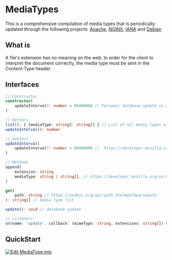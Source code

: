 # MediaTypes
This is a comprehensive compilation of media types that is periodically updated through the following projects: [Apache](https://github.com/apache/httpd/blob/trunk/docs/conf/mime.types), [NGINX](https://github.com/nginx/nginx/blob/master/conf/mime.types), [IANA](https://www.iana.org/assignments/media-types/media-types.xhtml) and [Debian](https://salsa.debian.org/debian/media-types/-/blob/master/mime.types)


## What is
A file's extension has no meaning on the web. In order for the client to interpret the document correctly, the media type must be sent in the Content-Type header.


## Interfaces
```typescript
// Constructor
constructor(
    updateInterval?: number = 86400000 // Periodic database update in milliseconds. if less than zero, will be disabled
)
```

```typescript
// Getters
list(): { [mediaType: string]: string[] } // List of all media types with their extensions
updateInterval(): number
```

```typescript
// Setters
updateInterval(
    updateInterval?: number = 86400000 //  https://developer.mozilla.org/en-US/docs/Web/API/setInterval#delay
)
```

```typescript
// Methods
append(
    extension: string
    mediaType: string | string[], // https://developer.mozilla.org/en-US/docs/Web/HTTP/Basics_of_HTTP/MIME_types#structure_of_a_mime_type
)

get(
    path: string // https://nodejs.org/api/path.html#pathparsepath
): string[] // media type list

update(): void // database update
```

```typescript
// Listeners
on(name: 'update', callback: (mimeType: string, extensions: string[]) => void): void
```


## QuickStart
[![Edit MediaType.mjs](https://codesandbox.io/static/img/play-codesandbox.svg)](https://codesandbox.io/s/async-cache-6m2we0?autoresize=1&expanddevtools=1&fontsize=14&hidenavigation=1&theme=dark)
